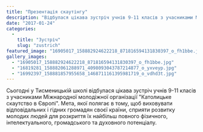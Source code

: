 ```yaml
---
title: "Презентація скаутінгу"
description: "Відбулася цікава зустріч учнів 9-11 класів з учасниками Міжнародної молодіжної організації Католицьке скаутство в Європі"
date: "2017-01-24"
categories:
  -
    title: "Зустріч"
    slug: "zustrich"
featured_image: "16905017_158882924622218_871816594131830397_o_fh1bbe.jpg"
gallery_images:
  - "16905017_158882924622218_871816594131830397_o_fh1bbe.jpg"
  - "16819281_158882061288971_4098093043787214877_o_yxveyp.jpg"
  - "16992397_158881857955658_1468711161395981719_o_vdhd3t.jpg"
---
```


Сьогодні у Тисменицькій школі відбулася цікава зустріч учнів 9-11 класів з учасниками Міжнародної молодіжної організації "Католицьке скаутство в Європі". Мета, якої полягає в тому, щоб виховувати відповідальних і гідних громадян своєї країни, сприяти розвитку молодих людей для розкриття їх найбільш повного фізичного, інтелектуального, громадського та духовного потенціалу.
